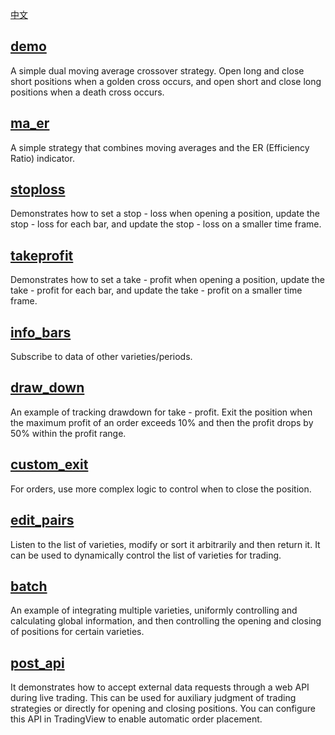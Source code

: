 [中文](README_cn.md)

## [demo](demo.go)
A simple dual moving average crossover strategy. Open long and close short positions when a golden cross occurs, and open short and close long positions when a death cross occurs.

## [ma_er](ma_er.go)
A simple strategy that combines moving averages and the ER (Efficiency Ratio) indicator.

## [stoploss](stoploss.go)
Demonstrates how to set a stop - loss when opening a position, update the stop - loss for each bar, and update the stop - loss on a smaller time frame.

## [takeprofit](takeprofit.go)
Demonstrates how to set a take - profit when opening a position, update the take - profit for each bar, and update the take - profit on a smaller time frame.

## [info_bars](info_bars.go)
Subscribe to data of other varieties/periods.

## [draw_down](draw_down.go)
An example of tracking drawdown for take - profit. Exit the position when the maximum profit of an order exceeds 10% and then the profit drops by 50% within the profit range.

## [custom_exit](custom_exit.go)
For orders, use more complex logic to control when to close the position.

## [edit_pairs](edit_pairs.go)
Listen to the list of varieties, modify or sort it arbitrarily and then return it. It can be used to dynamically control the list of varieties for trading.

## [batch](batch.go)
An example of integrating multiple varieties, uniformly controlling and calculating global information, and then controlling the opening and closing of positions for certain varieties.

## [post_api](post_api.go)
It demonstrates how to accept external data requests through a web API during live trading. This can be used for auxiliary judgment of trading strategies or directly for opening and closing positions. You can configure this API in TradingView to enable automatic order placement. 
